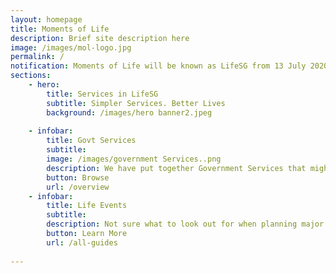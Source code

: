 ```yaml
---
layout: homepage
title: Moments of Life
description: Brief site description here
image: /images/mol-logo.jpg
permalink: /
notification: Moments of Life will be known as LifeSG from 13 July 2020 onwards! Download from your App Store or Google Play today!
sections:
    - hero:
        title: Services in LifeSG
        subtitle: Simpler Services. Better Lives
        background: /images/hero banner2.jpeg
  
    - infobar:
        title: Govt Services 
        subtitle: 
        image: /images/government Services..png
        description: We have put together Government Services that might be useful for you, in one place.
        button: Browse
        url: /overview
    - infobar:
        title: Life Events
        subtitle:  
        description: Not sure what to look out for when planning major life decisions? We have been through that time in life.
        button: Learn More
        url: /all-guides
 
---
```

